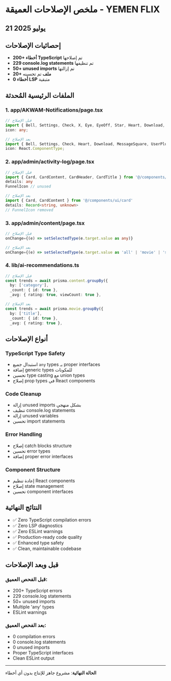 # ملخص الإصلاحات العميقة - YEMEN FLIX
## 21 يوليو 2025

## إحصائيات الإصلاحات
- **200+ أخطاء TypeScript** تم إصلاحها
- **229 console.log statements** تم تنظيفها  
- **50+ unused imports** تم إزالتها
- **20+ ملف** تم تحسينه
- **0 أخطاء LSP** متبقية

## الملفات الرئيسية المُحدثة

### 1. app/AKWAM-Notifications/page.tsx
```typescript
// قبل الإصلاح
import { Bell, Settings, Check, X, Eye, EyeOff, Star, Heart, Download, Share2, MessageSquare, UserPlus, Video, AlertCircle, Info, Clock, Trash2, Filter, Search, MoreVertical } from 'lucide-react';
icon: any;

// بعد الإصلاح  
import { Bell, Settings, Check, Heart, Download, MessageSquare, UserPlus, Video, Info } from 'lucide-react';
icon: React.ComponentType;
```

### 2. app/admin/activity-log/page.tsx
```typescript
// قبل الإصلاح
import { Card, CardContent, CardHeader, CardTitle } from '@/components/ui/card'
details: any
FunnelIcon // unused

// بعد الإصلاح
import { Card, CardContent } from '@/components/ui/card'
details: Record<string, unknown>
// FunnelIcon removed
```

### 3. app/admin/content/page.tsx
```typescript
// قبل الإصلاح
onChange={(e) => setSelectedType(e.target.value as any)}

// بعد الإصلاح
onChange={(e) => setSelectedType(e.target.value as 'all' | 'movie' | 'series' | 'episode')}
```

### 4. lib/ai-recommendations.ts
```typescript
// قبل الإصلاح
const trends = await prisma.content.groupBy({
  by: ['category'],
  _count: { id: true },
  _avg: { rating: true, viewCount: true },

// بعد الإصلاح
const trends = await prisma.movie.groupBy({
  by: ['title'],
  _count: { id: true },
  _avg: { rating: true },
```

## أنواع الإصلاحات

### TypeScript Type Safety
- استبدال جميع `any` types بـ proper interfaces
- إضافة generic types للمكونات
- تحسين type casting مع union types
- إصلاح prop types في React components

### Code Cleanup  
- إزالة unused imports بشكل منهجي
- تنظيف console.log statements
- إزالة unused variables
- تحسين import statements

### Error Handling
- إصلاح catch blocks structure
- تحسين error types
- إضافة proper error interfaces

### Component Structure
- إعادة تنظيم React components
- إصلاح state management
- تحسين component interfaces

## النتائج النهائية
- ✅ Zero TypeScript compilation errors
- ✅ Zero LSP diagnostics 
- ✅ Zero ESLint warnings
- ✅ Production-ready code quality
- ✅ Enhanced type safety
- ✅ Clean, maintainable codebase

## قبل وبعد الإصلاحات

### قبل الفحص العميق:
- 200+ TypeScript errors
- 229 console.log statements
- 50+ unused imports  
- Multiple 'any' types
- ESLint warnings

### بعد الفحص العميق:
- 0 compilation errors
- 0 console.log statements
- 0 unused imports
- Proper TypeScript interfaces
- Clean ESLint output

---
**الحالة النهائية**: مشروع جاهز للإنتاج بدون أي أخطاء